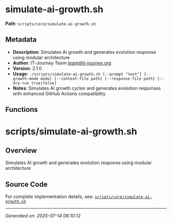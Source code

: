 # simulate-ai-growth.sh

**Path**: `scripts/core/simulate-ai-growth.sh`

## Metadata

- **Description**: Simulates AI growth and generates evolution response using modular architecture
- **Author**: IT-Journey Team <team@it-journey.org>
- **Version**: 2.1.0
- **Usage**: `./scripts/simulate-ai-growth.sh [--prompt "text"] [--growth-mode mode] [--context-file path] [--response-file path] [--dry-run true|false]`
- **Notes**: Simulates AI growth cycles and generates evolution responses with enhanced GitHub Actions compatibility

## Functions

# scripts/simulate-ai-growth.sh

## Overview

Simulates AI growth and generates evolution response using modular architecture


## Source Code

For complete implementation details, see: [`scripts/core/simulate-ai-growth.sh`](../../scripts/core/simulate-ai-growth.sh)

---
*Generated on: 2025-07-14 06:10:12*
